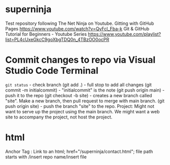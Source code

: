 # superninja
Test repository following The Net Ninja on Youtube.
Gitting with GitHub Pages
https://www.youtube.com/watch?v=QyFcl_Fba-k
Git & GitHub Tutorial for Beginners - Youtube Series
https://www.youtube.com/playlist?list=PL4cUxeGkcC9goXbgTDQ0n_4TBzOO0ocPR
# Commit changes to repo via Visual Studio Code Terminal
```git status``` - check branch
(git add .) - full stop to add all changes
(git commit -m initialcommit) - "initialcommit" is the note
(git push origin main) - push it to the repo
(git checkout -b site) - creates a new branch called "site". Make a new branch, then pull request to merge with main branch.
(git push origin site) - push the branch "site" to the repo.
Project: Might not want to serve up the project using the main branch. We might want a web site to accompany the project, not host the project.

# html
Anchor Tag <a>: Link to an html; href="/superninja/contact.html"; file path starts with /insert repo name/insert file